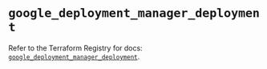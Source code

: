 # `google_deployment_manager_deployment`

Refer to the Terraform Registry for docs: [`google_deployment_manager_deployment`](https://registry.terraform.io/providers/hashicorp/google/5.19.0/docs/resources/deployment_manager_deployment).
